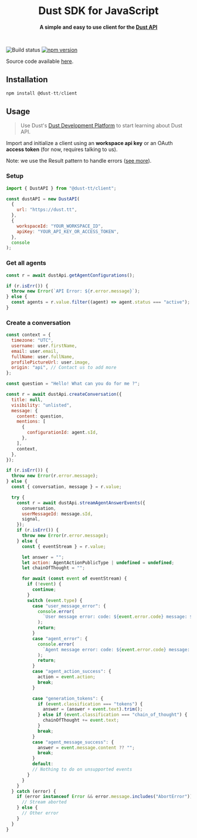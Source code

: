 <div align="center">
    <h1>Dust SDK for JavaScript</h1>
    <p>
        <b>A simple and easy to use client for the <a href="https://docs.dust.tt/reference/developer-platform-overview">Dust API</a></b>
    </p>
    <br>
</div>

![Build status](https://github.com/dust-tt/dust/actions/workflows/deploy-front.yml/badge.svg)
[![npm version](https://badge.fury.io/js/%40dust%2Fclient.svg)](https://www.npmjs.com/package/@dust-tt/client)

Source code available [here](https://github.com/dust-tt/dust/tree/main/sdks/js).

## Installation

```js
npm install @dust-tt/client
```

## Usage

> Use Dust's [Dust Development Platform](https://docs.dust.tt/reference/developer-platform-overview) to start learning about Dust API.

Import and initialize a client using an **workspace api key** or an OAuth **access token** (for now, requires talking to us).

Note: we use the Result pattern to handle errors ([see more](https://velocidadescape.com/js/result-pattern-try-catch/)).

### Setup

```js
import { DustAPI } from "@dust-tt/client";

const dustAPI = new DustAPI(
  {
    url: "https://dust.tt",
  },
  {
    workspaceId: "YOUR_WORKSPACE_ID",
    apiKey: "YOUR_API_KEY_OR_ACCESS_TOKEN",
  },
  console
);
```

### Get all agents

```js
const r = await dustApi.getAgentConfigurations();

if (r.isErr()) {
  throw new Error(`API Error: ${r.error.message}`);
} else {
  const agents = r.value.filter((agent) => agent.status === "active");
}
```

### Create a conversation

```js
const context = {
  timezone: "UTC",
  username: user.firstName,
  email: user.email,
  fullName: user.fullName,
  profilePictureUrl: user.image,
  origin: "api", // Contact us to add more
};

const question = "Hello! What can you do for me ?";

const r = await dustApi.createConversation({
  title: null,
  visibility: "unlisted",
  message: {
    content: question,
    mentions: [
      {
        configurationId: agent.sId,
      },
    ],
    context,
  },
});

if (r.isErr()) {
  throw new Error(r.error.message);
} else {
  const { conversation, message } = r.value;

  try {
    const r = await dustApi.streamAgentAnswerEvents({
      conversation,
      userMessageId: message.sId,
      signal,
    });
    if (r.isErr()) {
      throw new Error(r.error.message);
    } else {
      const { eventStream } = r.value;

      let answer = "";
      let action: AgentActionPublicType | undefined = undefined;
      let chainOfThought = "";

      for await (const event of eventStream) {
        if (!event) {
          continue;
        }
        switch (event.type) {
          case "user_message_error": {
            console.error(
              `User message error: code: ${event.error.code} message: ${event.error.message}`
            );
            return;
          }
          case "agent_error": {
            console.error(
              `Agent message error: code: ${event.error.code} message: ${event.error.message}`
            );
            return;
          }
          case "agent_action_success": {
            action = event.action;
            break;
          }

          case "generation_tokens": {
            if (event.classification === "tokens") {
              answer = (answer + event.text).trim();
            } else if (event.classification === "chain_of_thought") {
              chainOfThought += event.text;
            }
            break;
          }
          case "agent_message_success": {
            answer = event.message.content ?? "";
            break;
          }
          default:
          // Nothing to do on unsupported events
        }
      }
    }
  } catch (error) {
    if (error instanceof Error && error.message.includes("AbortError")) {
      // Stream aborted
    } else {
      // Other error
    }
  }
}
```
